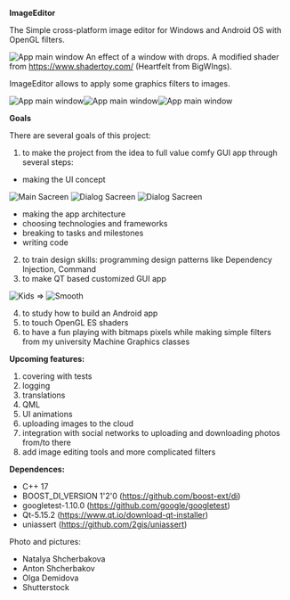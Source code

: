 
**ImageEditor**
               
            
              
             
The Simple cross-platform image editor for Windows and Android OS with OpenGL filters.

![App main window](Images/Pixel1_1.jpg) An effect of a window with drops. A modified shader from https://www.shadertoy.com/ (Heartfelt from BigWIngs).




               
            
              
             
ImageEditor allows to apply some graphics filters to images.




![App main window](Images/Screenshot2.png)![App main window](Images/Screenshot1.png)![App main window](Images/Screen1_1.png)                 

           
           
           
**Goals**

There are several goals of this project:

1. to make the project from the idea to full value comfy GUI app through several steps: 
- making the UI concept 

![Main Sacreen](Images/ui_concep_Filters_screen.png) ![Dialog Sacreen](Images/ui_concept_Menu.png) ![Dialog Sacreen](Images/menu.png)

- making the app architecture
- choosing technologies and frameworks
- breaking to tasks and milestones
- writing code
2. to train design skills: programming design patterns like Dependency Injection, Command
3. to make QT based customized GUI app

![Kids](Images/screen_no_custom_450.png) => ![Smooth](Images/flowers_aqua_sm_450.png)

4. to study how to build an Android app
5. to touch OpenGL ES shaders
6. to have a fun playing with bitmaps pixels while making simple filters from my university Machine Graphics classes
               
            
              
             
**Upcoming features:**
1. covering with tests
2. logging
3. translations
4. QML
5. UI animations
6. uploading images to the cloud
7. integration with social networks to uploading and downloading photos from/to there
8. add image editing tools and more complicated filters
               
            
              
             
**Dependences:**
- C++ 17 
- BOOST_DI_VERSION 1'2'0 (https://github.com/boost-ext/di)
- googletest-1.10.0 (https://github.com/google/googletest)
- Qt-5.15.2 (https://www.qt.io/download-qt-installer)
- uniassert (https://github.com/2gis/uniassert)

Photo and pictures:
- Natalya Shcherbakova 
- Anton Shcherbakov 
- Olga Demidova  
- Shutterstock 
